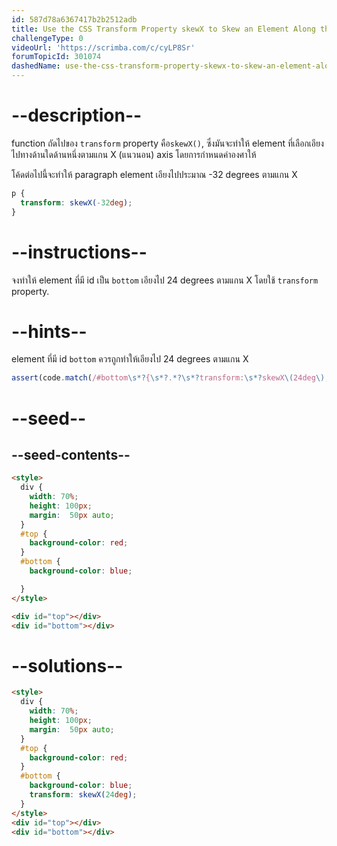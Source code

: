 ```yaml
---
id: 587d78a6367417b2b2512adb
title: Use the CSS Transform Property skewX to Skew an Element Along the X-Axis
challengeType: 0
videoUrl: 'https://scrimba.com/c/cyLP8Sr'
forumTopicId: 301074
dashedName: use-the-css-transform-property-skewx-to-skew-an-element-along-the-x-axis
---
```


# --description--

function ถัดไปของ `transform` property คือ`skewX()`, ซึ่งมันจะทำให้ element ที่เลือกเอียงไปทางด้านใดด้านหนึ่งตามแกน  X (แนวนอน) axis โดยการกำหนดค่าองศาให้

โค้ดต่อไปนี้จะทำให้ paragraph element เอียงไปประมาณ -32 degrees ตามแกน X

```css
p {
  transform: skewX(-32deg);
}
```

# --instructions--

จงทำให้ element ที่มี id เป็น `bottom` เอียงไป 24 degrees ตามแกน X โดยใช้ `transform` property.

# --hints--

element ที่มี id `bottom` ควรถูกทำให้เอียงไป 24 degrees ตามแกน X

```js
assert(code.match(/#bottom\s*?{\s*?.*?\s*?transform:\s*?skewX\(24deg\);/g));
```

# --seed--

## --seed-contents--

```html
<style>
  div {
    width: 70%;
    height: 100px;
    margin:  50px auto;
  }
  #top {
    background-color: red;
  }
  #bottom {
    background-color: blue;

  }
</style>

<div id="top"></div>
<div id="bottom"></div>
```

# --solutions--

```html
<style>
  div {
    width: 70%;
    height: 100px;
    margin:  50px auto;
  }
  #top {
    background-color: red;
  }
  #bottom {
    background-color: blue;
    transform: skewX(24deg);
  }
</style>
<div id="top"></div>
<div id="bottom"></div>
```
